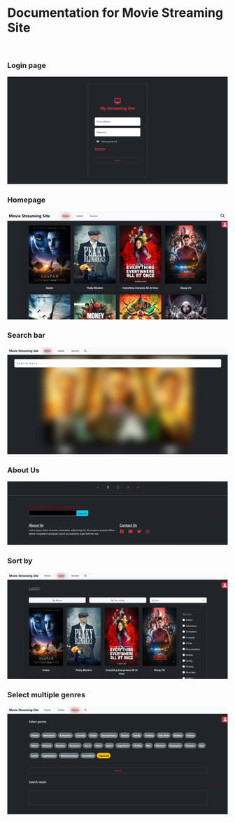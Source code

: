 <h1>Documentation for Movie Streaming Site</h1>

<br>

<h3>Login page</h3>
<img src="./image/readme1.png">

<h3>Homepage</h3>
<img src="./image/readme2.png">

<h3>Search bar</h3>
<img src="./image/readme3.png">

<h3>About Us</h3>
<img src="./image/readme4.png">

<h3>Sort by</h3>
<img src="./image/readme5.png">

<h3>Select multiple genres</h3>
<img src="./image/readme6.png">